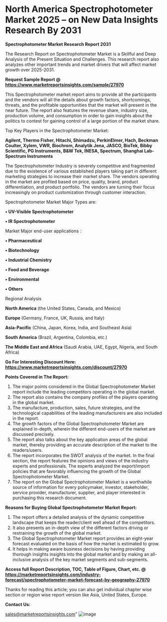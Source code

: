 # North America Spectrophotometer Market 2025 – on New Data Insights Research By 2031

<strong>Spectrophotometer Market Research Report 2031</strong>

The Research Report on Spectrophotometer Market is a Skillful and Deep Analysis of the Present Situation and Challenges. This research report also analyzes other important trends and market drivers that will affect market growth over 2025-2031.

<strong>Request Sample Report @ <a href=https://www.marketreportsinsights.com/sample/27970>https://www.marketreportsinsights.com/sample/27970</a></strong>

This Spectrophotometer market report aims to provide all the participants and the vendors will all the details about growth factors, shortcomings, threats, and the profitable opportunities that the market will present in the near future. The report also features the revenue share, industry size, production volume, and consumption in order to gain insights about the politics to contest for gaining control of a large portion of the market share.

Top Key Players in the Spectrophotometer Market:

<strong>Agilent, Thermo Fisher, Hitachi, Shimadzu, PerkinElmer, Hach, Beckman Coulter, Xylem, VWR, Biochrom, Analytik Jena, JASCO, BioTek, Bibby Scientific, PG Instruments, B&W Tek, INESA, Spectrum, Shanghai Lab-Spectrum Instruments</strong>

The Spectrophotometer Industry is severely competitive and fragmented due to the existence of various established players taking part in different marketing strategies to increase their market share. The vendors operating in the market are profiled based on price, quality, brand, product differentiation, and product portfolio. The vendors are turning their focus increasingly on product customization through customer interaction.

Spectrophotometer Market Major Types are:

<strong>• UV-Visible Spectrophotometer

• IR Spectrophotometer</strong>

Market Major end-user applications :

<strong>• Pharmaceutical

• Biotechnology

• Industrial Chemistry

• Food and Beverage

• Environmental

• Others</strong>

Regional Analysis

</u><strong><b>North America</b></strong> (the United States, Canada, and Mexico)

<strong><b>Europe </b></strong>(Germany, France, UK, Russia, and Italy)

<strong><b>Asia-Pacific</b></strong> (China, Japan, Korea, India, and Southeast Asia)

<strong><b>South America</b></strong> (Brazil, Argentina, Colombia, etc.)

<strong><b>The Middle East and Africa</b></strong> (Saudi Arabia, UAE, Egypt, Nigeria, and South Africa)

<strong>Go For Interesting Discount Here: <a href=https://www.marketreportsinsights.com/discount/27970>https://www.marketreportsinsights.com/discount/27970</a></strong>

<strong>Points Covered in The Report:</strong>
<ol>
  <li>The major points considered in the Global Spectrophotometer Market report include the leading competitors operating in the global market.</li>
  <li>The report also contains the company profiles of the players operating in the global market.</li>
  <li>The manufacture, production, sales, future strategies, and the technological capabilities of the leading manufacturers are also included in the report.</li>
  <li>The growth factors of the Global Spectrophotometer Market are explained in-depth, wherein the different end-users of the market are discussed precisely.</li>
  <li>The report also talks about the key application areas of the global market, thereby providing an accurate description of the market to the readers/users.</li>
  <li>The report incorporates the SWOT analysis of the market. In the final section, the report features the opinions and views of the industry experts and professionals. The experts analyzed the export/import policies that are favorably influencing the growth of the Global Spectrophotometer Market.</li>
  <li>The report on the Global Spectrophotometer Market is a worthwhile source of information for every policymaker, investor, stakeholder, service provider, manufacturer, supplier, and player interested in purchasing this research document.</li>
</ol>
<strong>Reasons for Buying Global Spectrophotometer Market Report:</strong>

<ol>
  <li>The report offers a detailed analysis of the dynamic competitive landscape that keeps the reader/client well ahead of the competitors.</li>
  <li>It also presents an in-depth view of the different factors driving or restraining the growth of the global market.</li>
  <li>The Global Spectrophotometer Market report provides an eight-year forecast evaluated on the basis of how the market is estimated to grow.</li>
  <li>It helps in making aware business decisions by having providing thorough insights insights into the global market and by making an all-inclusive analysis of the key market segments and sub-segments.</li>
</ol>
<strong>Access full Report Description, TOC, Table of Figure, Chart, etc. @ <a href=https://marketreportsinsights.com/industry-forecast/spectrophotometer-market-forecast-by-geography-27970>https://marketreportsinsights.com/industry-forecast/spectrophotometer-market-forecast-by-geography-27970</a></strong>


Thanks for reading this article; you can also get individual chapter wise section or region wise report version like Asia, United States, Europe.

<strong>Contact Us:</strong>

sales@marketreportsinsights.com"
![image](https://github.com/user-attachments/assets/8627885b-c992-4e2d-9b82-be55cb8a34f6)
